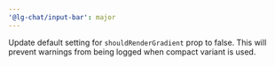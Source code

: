 ```yaml
---
'@lg-chat/input-bar': major
---
```


Update default setting for `shouldRenderGradient` prop to false. This will prevent warnings from being logged when compact variant is used.
